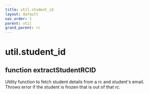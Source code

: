 ```yaml
---
title: util.student_id
layout: dafault
nav_order: 1
parent: util
grand_parent: rc
---
```


# util.student_id

## function extractStudentRCID
Utility function to fetch student details from a rc and student's email. Throws error if the student is frozen that is out of that rc.